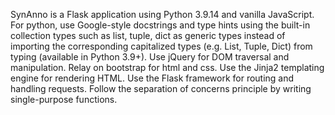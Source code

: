 SynAnno is a Flask application using Python 3.9.14 and vanilla JavaScript.
For python, use Google-style docstrings and type hints using the built-in collection types such as list, tuple, dict as generic types instead of importing the corresponding capitalized types (e.g. List, Tuple, Dict) from typing (available in Python 3.9+).
Use jQuery for DOM traversal and manipulation.
Relay on bootstrap for html and css.
Use the Jinja2 templating engine for rendering HTML.
Use the Flask framework for routing and handling requests.
Follow the separation of concerns principle by writing single-purpose functions.
